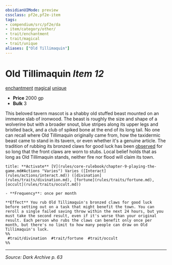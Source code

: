 ```yaml
---
obsidianUIMode: preview
cssclass: pf2e,pf2e-item
tags:
- compendium/src/pf2e/da
- item/category/other/
- trait/enchantment
- trait/magical
- trait/unique
aliases: ["Old Tillimaquin"]
---
```

# Old Tillimaquin *Item 12*  
[enchantment](enchantment.md "Enchantment School Trait")  [magical](magical.md "Magical Item Trait")  [unique](unique.md "Unique Rarity Trait")  

- **Price** 2000 gp
- **Bulk** 3

This beloved tavern mascot is a shabby old stuffed beast mounted on an immense slab of ironwood. The beast is roughly the size and shape of a wolverine but with a broader snout, blue stripes along its upper legs and bristled back, and a club of spiked bone at the end of its long tail. No one can recall where Old Tillimaquin originally came from, how the taxidermic beast came to stand in its tavern, or even whether it's a genuine article. The tradition of rubbing its bronzed claws for good luck has been [observed](conditions.md#Observed) for so long that the front claws are worn to stubs. Local belief holds that as long as Old Tillimaquin stands, neither fire nor flood will claim its town.

```ad-embed-ability
title: **Activate** [V](rules/core-rulebook/chapter-9-playing-the-game.md#Actions "Varies") Varies ([Interact](rules/actions/interact.md)) ([divination](rules/traits/divination.md), [fortune](rules/traits/fortune.md), [occult](rules/traits/occult.md))

- **Frequency**: once per month

**Effect** You rub Old Tillimaquin's bronzed claws for good luck before setting out on a task that might benefit the town. You can reroll a single failed saving throw within the next 24 hours, but you must take the second result, even if it's worse than your original result. Each person who rubs the claws can benefit only once per month, but there's no limit to how many people can draw on Old Tillimaquin's luck.  
%%
 #trait/divination  #trait/fortune  #trait/occult 
%%
```


---
*Source: Dark Archive p. 63*